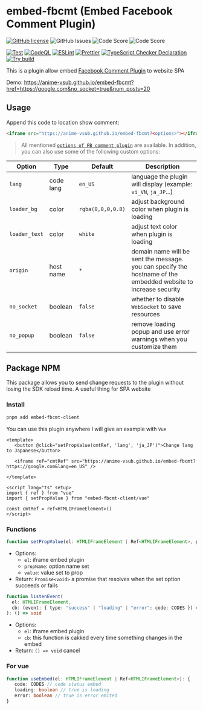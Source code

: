 # embed-fbcmt (Embed Facebook Comment Plugin)

[![GitHub license](https://img.shields.io/github/license/anime-vsub/embed-fbcmt)](https://github.com/anime-vsub/embed-fbcmt/blob/main/LICENSE) <img alt="GitHub Issues" src="https://img.shields.io/github/issues/anime-vsub/embed-fbcmt" /> <img alt="Code Score" src="https://api.codiga.io/project/35013/score/svg" /> <img alt="Code Score" src="https://api.codiga.io/project/35013/status/svg" />

[![Test](https://github.com/anime-vsub/embed-fbcmt/actions/workflows/test.yml/badge.svg)](https://github.com/anime-vsub/embed-fbcmt/actions/workflows/test.yml)
[![CodeQL](https://github.com/anime-vsub/embed-fbcmt/actions/workflows/codeql.yml/badge.svg)](https://github.com/anime-vsub/embed-fbcmt/actions/workflows/codeql.yml) [![ESLint](https://github.com/anime-vsub/embed-fbcmt/actions/workflows/eslint.yml/badge.svg)](https://github.com/anime-vsub/embed-fbcmt/actions/workflows/eslint.yml) [![Prettier](https://github.com/anime-vsub/embed-fbcmt/actions/workflows/prettier.yml/badge.svg)](https://github.com/anime-vsub/embed-fbcmt/actions/workflows/prettier.yml)
[![TypeScript Checker Declaration](https://github.com/anime-vsub/embed-fbcmt/actions/workflows/typing.yml/badge.svg)](https://github.com/anime-vsub/embed-fbcmt/actions/workflows/typing.yml)
[![Try build](https://github.com/anime-vsub/embed-fbcmt/actions/workflows/try-build.yml/badge.svg)](https://github.com/anime-vsub/embed-fbcmt/actions/workflows/try-build.yml)

This is a plugin allow embed [Facebook Comment Plugin](https://developers.facebook.com/docs/plugins/comments/) to website SPA

Demo: https://anime-vsub.github.io/embed-fbcmt?href=https://google.com&no_socket=true&num_posts=20

## Usage
Append this code to location show comment:
```html
<iframe src="https://anime-vsub.github.io/embed-fbcmt?<options>"></iframe>
```
> All mentioned [`options of FB comment plugin`](https://developers.facebook.com/docs/plugins/comments/) are available.
In addition, you can also use some of the following custom options:

| Option | Type | Default | Description |
| ------ | ---- | ------- | ----------- |
| `lang` | code lang | `en_US` | language the plugin will display (example: `vi_VN`, `ja_JP`...) |
| `loader_bg` | color | `rgba(0,0,0,0.8)` | adjust background color when plugin is loading |
| `loader_text` | color | `white` | adjust text color when plugin is loading |
| `origin` | host name | `*` | domain name will be sent the message. you can specify the hostname of the embedded website to increase security |
| `no_socket` | boolean | `false` | whether to disable `WebSocket` to save resources |
| `no_popup` | boolean | `false` | remove loading popup and use error warnings when you customize them |

## Package NPM
This package allows you to send change requests to the plugin without losing the SDK reload time. A useful thing for SPA website
### Install
```bash
pnpm add embed-fbcmt-client
```

You can use this plugin anywhere I will give an example with `Vue`
```vue
<template>
   <button @click="setPropValue(cmtRef, 'lang', 'ja_JP')">Change lang to Japanese</button>

   <iframe ref="cmtRef" src="https://anime-vsub.github.io/embed-fbcmt?https://google.com&lang=en_US" />

</template>

<script lang="ts" setup>
import { ref } from "vue"
import { setPropValue } from "embed-fbcmt-client/vue"

const cmtRef = ref<HTMLIFrameElement>()
</script>
```
### Functions
```ts
function setPropValue(el: HTMLIFrameElement | Ref<HTMLIFrameElement>, propName: string, value: string): Promise<void>
```
- Options:
   - `el`: iframe embed plugin
   - `propName`: option name set
   - `value`: value set to prop
- Return: `Promise<void>` a promise that resolves when the set option succeeds or fails

```ts
function listenEvent(
  el: HTMLIFrameElement,
  cb: (event: { type: "success" | "loading" | "error"; code: CODES }) => void
): () => void
```
- Options:
   - `el`: iframe embed plugin
   - `cb`: this function is cakked every time something changes in the embed
- Return: `() => void` cancel


### For vue
```ts
function useEmbed(el: HTMLIFrameElement | Ref<HTMLIFrameElement>): {
   code: CODES // code status embed
   loading: boolean // true is loading
   error: boolean // true is error emited
}
```
